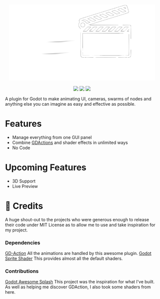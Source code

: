 <p align="center">
    <img src="media/logo.png"
        height="250">
</p>

</p>
<p align="center">
    <img src="https://img.shields.io/badge/Godot-4.0.2-blue">
    <img src="https://img.shields.io/badge/status-not%20functional-red">
    <img src ="https://img.shields.io/badge/version-0.6.6-brightgreen">
</p>

A plugin for Godot to make animating UI, cameras, swarms of nodes and anything else you can imagine as easy and effective as possible. 

# Features
- Manage everything from one GUI panel
- Combine [GDActions](https://github.com/duongvituan/godot-action-animation-framework) and shader effects in unlimited ways
- No Code

# Upcoming Features
- 3D Support
- Live Preview

# 🥰 Credits
A huge shout-out to the projects who were generous enough to release their code under MIT License as to allow me to use and take inspiration for my project.
### Dependencies
[GD-Action](https://github.com/duongvituan/godot-action-animation-framework)
All the animations are handled by this awesome plugin.
[Godot Sprite Shader](https://github.com/duongvituan/godot-sprite-shader)
This provides almost all the default shaders.
### Contributions
[Godot Awesome Splash](https://github.com/duongvituan/godot-awesome-splash)
This project was the inspiration for what I've built. As well as helping me discover GDAction, I also took some shaders from here.